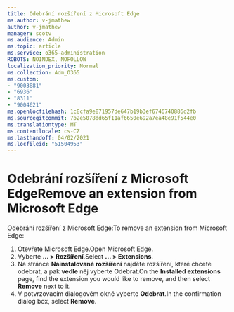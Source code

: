 ```yaml
---
title: Odebrání rozšíření z Microsoft Edge
ms.author: v-jmathew
author: v-jmathew
manager: scotv
ms.audience: Admin
ms.topic: article
ms.service: o365-administration
ROBOTS: NOINDEX, NOFOLLOW
localization_priority: Normal
ms.collection: Adm_O365
ms.custom:
- "9003881"
- "6936"
- "8311"
- "9004621"
ms.openlocfilehash: 1c8cfa9e871957de647b19b3ef6746740886d2fb
ms.sourcegitcommit: 7b2e5078dd65f11af6650e692a7ea48e91f544e0
ms.translationtype: MT
ms.contentlocale: cs-CZ
ms.lasthandoff: 04/02/2021
ms.locfileid: "51504953"
---
```

# <a name="remove-an-extension-from-microsoft-edge"></a><span data-ttu-id="eb762-102">Odebrání rozšíření z Microsoft Edge</span><span class="sxs-lookup"><span data-stu-id="eb762-102">Remove an extension from Microsoft Edge</span></span>

<span data-ttu-id="eb762-103">Odebrání rozšíření z Microsoft Edge:</span><span class="sxs-lookup"><span data-stu-id="eb762-103">To remove an extension from Microsoft Edge:</span></span>

1. <span data-ttu-id="eb762-104">Otevřete Microsoft Edge.</span><span class="sxs-lookup"><span data-stu-id="eb762-104">Open Microsoft Edge.</span></span>
2. <span data-ttu-id="eb762-105">Vyberte **... > Rozšíření**.</span><span class="sxs-lookup"><span data-stu-id="eb762-105">Select **... > Extensions**.</span></span>
3. <span data-ttu-id="eb762-106">Na stránce **Nainstalované rozšíření** najděte rozšíření, které chcete odebrat, a pak **vedle** něj vyberte Odebrat.</span><span class="sxs-lookup"><span data-stu-id="eb762-106">On the **Installed extensions** page, find the extension you would like to remove, and then select **Remove** next to it.</span></span>
4. <span data-ttu-id="eb762-107">V potvrzovacím dialogovém okně vyberte **Odebrat**.</span><span class="sxs-lookup"><span data-stu-id="eb762-107">In the confirmation dialog box, select **Remove**.</span></span>
